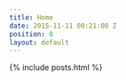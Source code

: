 ```yaml
---
title: Home
date: 2015-11-11 00:21:00 Z
position: 0
layout: default
---
```


{% include posts.html %}

